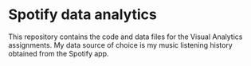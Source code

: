 # Spotify data analytics
This repository contains the code and data files for the Visual Analytics assignments. My data source of choice is my music listening history obtained from the Spotify app.
